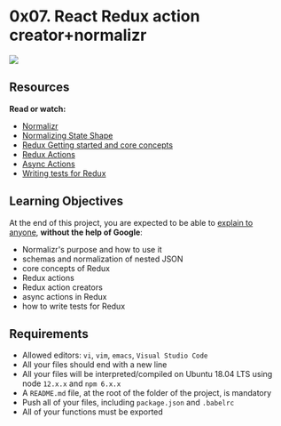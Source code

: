 0x07. React Redux action creator+normalizr
==========================================

![](https://s3.amazonaws.com/alx-intranet.hbtn.io/uploads/medias/2019/12/4963c748e30236ee05f2.jpg?X-Amz-Algorithm=AWS4-HMAC-SHA256&X-Amz-Credential=AKIARDDGGGOUSBVO6H7D%2F20240919%2Fus-east-1%2Fs3%2Faws4_request&X-Amz-Date=20240919T155804Z&X-Amz-Expires=86400&X-Amz-SignedHeaders=host&X-Amz-Signature=e9b1c2f54965af42d5693a9c071424bdbefb7ea9410b40455d20b458ddfdb16c)

Resources
---------

**Read or watch:**

-   [Normalizr](https://intranet.alxswe.com/rltoken/lApUP5b9xtR2_yW2f2WsLA "Normalizr")
-   [Normalizing State Shape](https://intranet.alxswe.com/rltoken/fFyKP9fUVnyFCTOCeLUN4A "Normalizing State Shape")
-   [Redux Getting started and core concepts](https://intranet.alxswe.com/rltoken/PgOVCavA2EKKaXevbEeq4A "Redux Getting started and core concepts")
-   [Redux Actions](https://intranet.alxswe.com/rltoken/0XROwvWYxWqt97UmKDM7lw "Redux Actions")
-   [Async Actions](https://intranet.alxswe.com/rltoken/hLMWlnrGL4NAq-vZ_S560w "Async Actions")
-   [Writing tests for Redux](https://intranet.alxswe.com/rltoken/TpqsZMneviPn4OiD8PPNqg "Writing tests for Redux")

Learning Objectives
-------------------

At the end of this project, you are expected to be able to [explain to anyone](https://intranet.alxswe.com/rltoken/iShpotZOL-g09X6NbWUGEA "explain to anyone"), **without the help of Google**:

-   Normalizr's purpose and how to use it
-   schemas and normalization of nested JSON
-   core concepts of Redux
-   Redux actions
-   Redux action creators
-   async actions in Redux
-   how to write tests for Redux

Requirements
------------

-   Allowed editors: `vi`, `vim`, `emacs`, `Visual Studio Code`
-   All your files should end with a new line
-   All your files will be interpreted/compiled on Ubuntu 18.04 LTS using node `12.x.x` and `npm 6.x.x`
-   A `README.md` file, at the root of the folder of the project, is mandatory
-   Push all of your files, including `package.json` and `.babelrc`
-   All of your functions must be exported